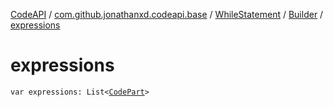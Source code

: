 [CodeAPI](../../../index.md) / [com.github.jonathanxd.codeapi.base](../../index.md) / [WhileStatement](../index.md) / [Builder](index.md) / [expressions](.)

# expressions

`var expressions: List<`[`CodePart`](../../../com.github.jonathanxd.codeapi/-code-part/index.md)`>`